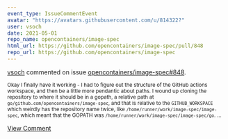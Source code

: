 ```yaml
---
event_type: IssueCommentEvent
avatar: "https://avatars.githubusercontent.com/u/814322?"
user: vsoch
date: 2021-05-01
repo_name: opencontainers/image-spec
html_url: https://github.com/opencontainers/image-spec/pull/848
repo_url: https://github.com/opencontainers/image-spec
---
```


<a href='https://github.com/vsoch' target='_blank'>vsoch</a> commented on issue <a href='https://github.com/opencontainers/image-spec/pull/848' target='_blank'>opencontainers/image-spec#848</a>.

<small>Okay I finally have it working - I had to figure out the structure of the GitHub actions workspace, and then be a little more pendantic about paths. I wound up cloning the repository to where it should be in a gopath, a relative path at `go/github.com/opencontainers/image-spec`, and that is relative to the `GITHUB_WORKSPACE` which weirdly has the repository name twice, like `/home/runner/work/image-spec/image-spec`, which meant that the GOPATH was `/home/runner/work/image-spec/image-spec/go`....</small>

<a href='https://github.com/opencontainers/image-spec/pull/848' target='_blank'>View Comment</a>